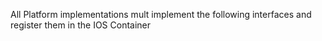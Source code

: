 ﻿All Platform implementations mult implement the following interfaces and register them in the IOS Container
